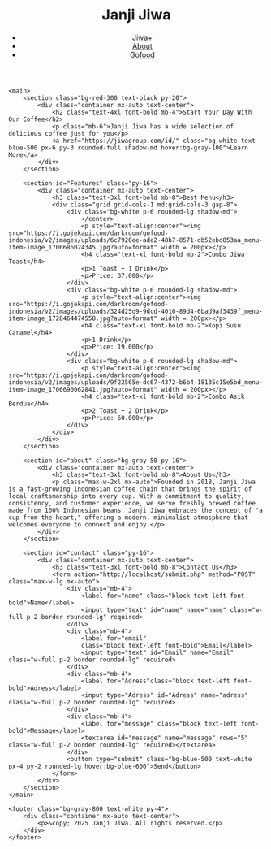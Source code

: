 <html lang="en">
<head>
    <meta charset="UTF-8" />
    <meta name="viewport" content="width=device-width, initial-scale=1.0" />
    <script src="https://cdn.jsdelivr.net/npm/@tailwindcss/browser@4"></script>
</head>
<body class="bg-yellow-100">
    <header class="bg-yellow shadow-md">
        <div class="container mx-auto px-4 py-4 flex justify-between items-center">
            <h1 class="text-xl font-bold text-gray-800">Janji Jiwa</h1>
            <nav>
                <ul class="flex space-x-4">
                    <li><a href="https://jiwagroup.com/id/jiwaplus">Jiwa+</a></li>
                    <li><a href=" https://audykawai.github.io/about/" class="text-black-600 hover:text-black-600">About</a></li>
                    <li><a href="https://gofood.co.id/id/surabaya/restaurant/kopi-janji-jiwa-jiwa-toast-barata-jaya-7ba0717d-519d-44cb-a761-e363d163d409" class="text-Black-600 hover:text-blue-500">Gofood</a></li>
                </ul>
            </nav>
        </div>
    </header>

    <main>
        <section class="bg-red-300 text-black py-20">
            <div class="container mx-auto text-center">
                <h2 class="text-4xl font-bold mb-4">Start Your Day With Our Coffee</h2>
                <p class="mb-6">Janji Jiwa has a wide selection of delicious coffee just for you</p>
                <a href="https://jiwagroup.com/id/" class="bg-white text-blue-500 px-6 py-3 rounded-full shadow-md hover:bg-gray-100">Learn More</a>
            </div>
        </section>

        <section id="Features" class="py-16">
            <div class="container mx-auto text-center">
                <h3 class="text-3xl font-bold mb-8">Best Menu</h3>
                <div class="grid grid-cols-1 md:grid-cols-3 gap-8">
                    <div class="bg-white p-6 rounded-lg shadow-md">
                        </center>
                        <p style="text-align:center"><img src="https://i.gojekapi.com/darkroom/gofood-indonesia/v2/images/uploads/6c7920ee-ade2-48b7-8571-db52ebd853aa_menu-item-image_1706686024345.jpg?auto=format" width = 200px></p>
                        <h4 class="text-xl font-bold mb-2">Combo Jiwa Toast</h4>
                        <p>1 Toast + 1 Drink</p>
                        <p>Price: 37.000</p>
                    </div>
                    <div class="bg-white p-6 rounded-lg shadow-md">
                        <p style="text-align:center"><img src="https://i.gojekapi.com/darkroom/gofood-indonesia/v2/images/uploads/324d25d9-9dcd-4010-89d4-6bad9af3439f_menu-item-image_1728464474558.jpg?auto=format" width = 200px></p>
                        <h4 class="text-xl font-bold mb-2">Kopi Susu Caramel</h4>
                        <p>1 Drink</p>
                        <p>Price: 19.000</p>
                    </div>
                    <div class="bg-white p-6 rounded-lg shadow-md">
                        <p style="text-align:center"><img src="https://i.gojekapi.com/darkroom/gofood-indonesia/v2/images/uploads/9f22565e-dc67-4372-b6b4-18135c15e5bd_menu-item-image_1706690062841.jpg?auto=format" width = 200px></p>
                        <h4 class="text-xl font-bold mb-2">Combo Asik Berdua</h4>
                        <p>2 Toast + 2 Drink</p>
                        <p>Price: 60.000</p>
                    </div>
                </div>
            </div>
        </section>

        <section id="about" class="bg-gray-50 py-16">
            <div class="container mx-auto text-center">
                <h3 class="text-3xl font-bold mb-8">About Us</h3>
                <p class="max-w-2xl mx-auto">Founded in 2018, Janji Jiwa is a fast-growing Indonesian coffee chain that brings the spirit of local craftsmanship into every cup. With a commitment to quality, consistency, and customer experience, we serve freshly brewed coffee made from 100% Indonesian beans. Janji Jiwa embraces the concept of "a cup from the heart," offering a modern, minimalist atmosphere that welcomes everyone to connect and enjoy.</p>
            </div>
        </section>

        <section id="contact" class="py-16">
            <div class="container mx-auto text-center">
                <h3 class="text-3xl font-bold mb-8">Contact Us</h3>
                <form action="http://localhost/submit.php" method="POST" class="max-w-lg mx-auto">
                    <div class="mb-4">
                        <label for="name" class="block text-left font-bold">Name</label>
                        <input type="text" id="name" name="name" class="w-full p-2 border rounded-lg" required>
                    </div>
                    <div class="mb-4">
                        <label for="email"
                        class="block text-left font-bold">Email</label>
                        <input type="text" id="Email" name="Email" class="w-full p-2 border rounded-lg" required>
                    </div>
                    <div class="mb-4">
                        <label for="Adress"class="block text-left font-bold">Adress</label>
                        <input type="Adress" id="Adress" name="adress" class="w-full p-2 border rounded-lg" required>
                    </div>
                    <div class="mb-4">
                        <label for="message" class="block text-left font-bold">Message</label>
                        <textarea id="message" name="message" rows="5" class="w-full p-2 border rounded-lg" required></textarea>
                    </div>
                    <button type="submit" class="bg-blue-500 text-white px-4 py-2 rounded-lg hover:bg-blue-600">Send</button>
                </form>
            </div>
        </section>
    </main>

    <footer class="bg-gray-800 text-white py-4">
        <div class="container mx-auto text-center">
            <p>&copy; 2025 Janji Jiwa. All rights reserved.</p>
        </div>
    </footer>
</body>
</html>
